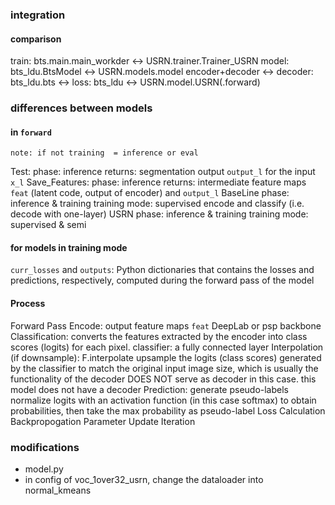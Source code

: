 ### integration
#### comparison
train: bts.main.main_workder <-> USRN.trainer.Trainer_USRN 
model: bts_ldu.BtsModel <-> USRN.models.model 
        encoder+decoder <->
        decoder: bts_ldu.bts <->
loss: bts_ldu <-> USRN.model.USRN(.forward)    

### differences between models
#### in `forward` 
    note: if not training  = inference or eval
Test: 
    phase: inference 
    returns: segmentation output `output_l` for the input `x_l`
Save_Features: 
    phase: inference 
    returns: intermediate feature maps `feat` (latent code, output of encoder) and  `output_l` 
BaseLine
    phase: inference & training
    training mode: supervised
    encode and classify (i.e. decode with one-layer)
USRN
    phase: inference & training
    training mode: supervised & semi

#### for models in training mode
`curr_losses` and `outputs`: Python dictionaries that contains the losses and predictions, respectively, computed during the forward pass of the model

#### Process
Forward Pass
    Encode: 
        output feature maps `feat`
        DeepLab or psp backbone
    Classification: 
        converts the features extracted by the encoder into class scores (logits) for each pixel. classifier: a fully connected layer
    Interpolation (if downsample): 
        F.interpolate upsample the logits (class scores) generated by the classifier to match the original input image size, which is usually the functionality of the decoder
        DOES NOT serve as decoder in this case. this model does not have a decoder
    Prediction: generate pseudo-labels
        normalize logits with an activation function (in this case softmax) to obtain probabilities, then take the max probability as pseudo-label
Loss Calculation
Backpropogation
Parameter Update
Iteration

### modifications
- model.py
- in config of voc_1over32_usrn, change the dataloader into normal_kmeans
